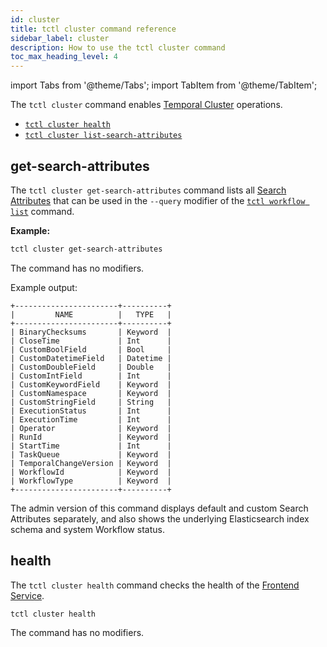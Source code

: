 ```yaml
---
id: cluster
title: tctl cluster command reference
sidebar_label: cluster
description: How to use the tctl cluster command
toc_max_heading_level: 4
---
```


<!-- THIS FILE IS GENERATED. DO NOT EDIT THIS FILE DIRECTLY -->

import Tabs from '@theme/Tabs';
import TabItem from '@theme/TabItem';

The `tctl cluster` command enables [Temporal Cluster](/clusters#) operations.

- [`tctl cluster health`](#health)
- [`tctl cluster list-search-attributes`](#get-search-attributes)

## get-search-attributes

The `tctl cluster get-search-attributes` command lists all [Search Attributes](/visibility#search-attribute) that can be used in the `--query` modifier of the [`tctl workflow list`](/tctl/workflow#list) command.

**Example:**

```bash
tctl cluster get-search-attributes
```

The command has no modifiers.

Example output:

```text
+-----------------------+----------+
|         NAME          |   TYPE   |
+-----------------------+----------+
| BinaryChecksums       | Keyword  |
| CloseTime             | Int      |
| CustomBoolField       | Bool     |
| CustomDatetimeField   | Datetime |
| CustomDoubleField     | Double   |
| CustomIntField        | Int      |
| CustomKeywordField    | Keyword  |
| CustomNamespace       | Keyword  |
| CustomStringField     | String   |
| ExecutionStatus       | Int      |
| ExecutionTime         | Int      |
| Operator              | Keyword  |
| RunId                 | Keyword  |
| StartTime             | Int      |
| TaskQueue             | Keyword  |
| TemporalChangeVersion | Keyword  |
| WorkflowId            | Keyword  |
| WorkflowType          | Keyword  |
+-----------------------+----------+
```

The admin version of this command displays default and custom Search Attributes separately, and also shows the underlying Elasticsearch index schema and system Workflow status.

## health

The `tctl cluster health` command checks the health of the [Frontend Service](/concepts/what-is-a-temporal-cluster/#frontend-service).

`tctl cluster health`

The command has no modifiers.
